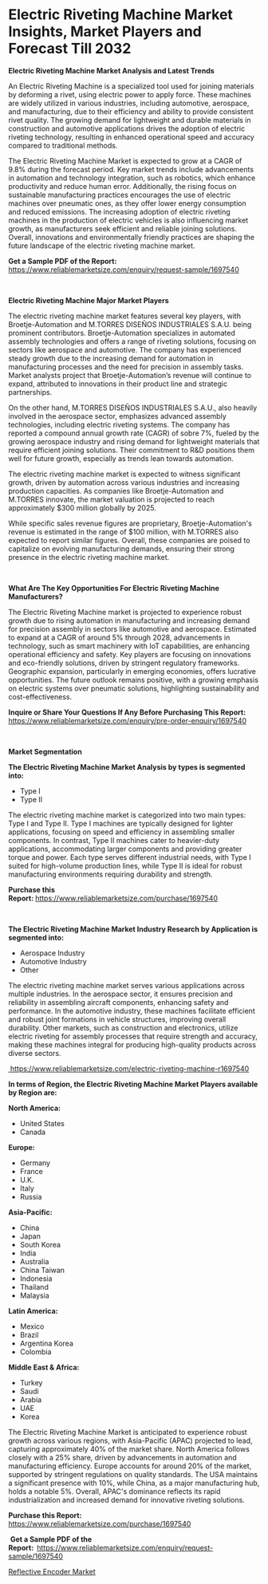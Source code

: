 <p><h1>Electric Riveting Machine Market Insights, Market Players and Forecast Till 2032</h1></p><p><strong>Electric Riveting Machine Market Analysis and Latest Trends</strong></p>
<p><p>An Electric Riveting Machine is a specialized tool used for joining materials by deforming a rivet, using electric power to apply force. These machines are widely utilized in various industries, including automotive, aerospace, and manufacturing, due to their efficiency and ability to provide consistent rivet quality. The growing demand for lightweight and durable materials in construction and automotive applications drives the adoption of electric riveting technology, resulting in enhanced operational speed and accuracy compared to traditional methods.</p><p>The Electric Riveting Machine Market is expected to grow at a CAGR of 9.8% during the forecast period. Key market trends include advancements in automation and technology integration, such as robotics, which enhance productivity and reduce human error. Additionally, the rising focus on sustainable manufacturing practices encourages the use of electric machines over pneumatic ones, as they offer lower energy consumption and reduced emissions. The increasing adoption of electric riveting machines in the production of electric vehicles is also influencing market growth, as manufacturers seek efficient and reliable joining solutions. Overall, innovations and environmentally friendly practices are shaping the future landscape of the electric riveting machine market.</p></p>
<p><strong>Get a Sample PDF of the Report:&nbsp;</strong> <a href="https://www.reliablemarketsize.com/enquiry/request-sample/1697540?utm_campaign=3075&utm_medium=2&utm_source=Github&utm_content=ia&utm_term=24032025&utm_id=electric-riveting-machine">https://www.reliablemarketsize.com/enquiry/request-sample/1697540</a></p>
<p>&nbsp;</p>
<p><strong>Electric Riveting Machine Major Market Players</strong></p>
<p><p>The electric riveting machine market features several key players, with Broetje-Automation and M.TORRES DISEÑOS INDUSTRIALES S.A.U. being prominent contributors. Broetje-Automation specializes in automated assembly technologies and offers a range of riveting solutions, focusing on sectors like aerospace and automotive. The company has experienced steady growth due to the increasing demand for automation in manufacturing processes and the need for precision in assembly tasks. Market analysts project that Broetje-Automation’s revenue will continue to expand, attributed to innovations in their product line and strategic partnerships.</p><p>On the other hand, M.TORRES DISEÑOS INDUSTRIALES S.A.U., also heavily involved in the aerospace sector, emphasizes advanced assembly technologies, including electric riveting systems. The company has reported a compound annual growth rate (CAGR) of sobre 7%, fueled by the growing aerospace industry and rising demand for lightweight materials that require efficient joining solutions. Their commitment to R&D positions them well for future growth, especially as trends lean towards automation.</p><p>The electric riveting machine market is expected to witness significant growth, driven by automation across various industries and increasing production capacities. As companies like Broetje-Automation and M.TORRES innovate, the market valuation is projected to reach approximately $300 million globally by 2025. </p><p>While specific sales revenue figures are proprietary, Broetje-Automation's revenue is estimated in the range of $100 million, with M.TORRES also expected to report similar figures. Overall, these companies are poised to capitalize on evolving manufacturing demands, ensuring their strong presence in the electric riveting machine market.</p></p>
<p>&nbsp;</p>
<p><strong>What Are The Key Opportunities For Electric Riveting Machine Manufacturers?</strong></p>
<p><p>The Electric Riveting Machine market is projected to experience robust growth due to rising automation in manufacturing and increasing demand for precision assembly in sectors like automotive and aerospace. Estimated to expand at a CAGR of around 5% through 2028, advancements in technology, such as smart machinery with IoT capabilities, are enhancing operational efficiency and safety. Key players are focusing on innovations and eco-friendly solutions, driven by stringent regulatory frameworks. Geographic expansion, particularly in emerging economies, offers lucrative opportunities. The future outlook remains positive, with a growing emphasis on electric systems over pneumatic solutions, highlighting sustainability and cost-effectiveness.</p></p>
<p><strong>Inquire or Share Your Questions If Any Before Purchasing This Report:</strong> <a href="https://www.reliablemarketsize.com/enquiry/pre-order-enquiry/1697540?utm_campaign=3075&utm_medium=2&utm_source=Github&utm_content=ia&utm_term=24032025&utm_id=electric-riveting-machine">https://www.reliablemarketsize.com/enquiry/pre-order-enquiry/1697540</a></p>
<p>&nbsp;</p>
<p><strong>Market Segmentation</strong></p>
<p><strong>The Electric Riveting Machine Market Analysis by types is segmented into:</strong></p>
<p><ul><li>Type I</li><li>Type II</li></ul></p>
<p><p>The electric riveting machine market is categorized into two main types: Type I and Type II. Type I machines are typically designed for lighter applications, focusing on speed and efficiency in assembling smaller components. In contrast, Type II machines cater to heavier-duty applications, accommodating larger components and providing greater torque and power. Each type serves different industrial needs, with Type I suited for high-volume production lines, while Type II is ideal for robust manufacturing environments requiring durability and strength.</p></p>
<p><strong>Purchase this Report:&nbsp;</strong><a href="https://www.reliablemarketsize.com/purchase/1697540?utm_campaign=3075&utm_medium=2&utm_source=Github&utm_content=ia&utm_term=24032025&utm_id=electric-riveting-machine">https://www.reliablemarketsize.com/purchase/1697540</a></p>
<p>&nbsp;</p>
<p><strong>The Electric Riveting Machine Market Industry Research by Application is segmented into:</strong></p>
<p><ul><li>Aerospace Industry</li><li>Automotive Industry</li><li>Other</li></ul></p>
<p><p>The electric riveting machine market serves various applications across multiple industries. In the aerospace sector, it ensures precision and reliability in assembling aircraft components, enhancing safety and performance. In the automotive industry, these machines facilitate efficient and robust joint formations in vehicle structures, improving overall durability. Other markets, such as construction and electronics, utilize electric riveting for assembly processes that require strength and accuracy, making these machines integral for producing high-quality products across diverse sectors.</p></p>
<p><a href="https://www.reliablemarketsize.com/electric-riveting-machine-r1697540?utm_campaign=3075&utm_medium=2&utm_source=Github&utm_content=ia&utm_term=24032025&utm_id=electric-riveting-machine">&nbsp;https://www.reliablemarketsize.com/electric-riveting-machine-r1697540</a></p>
<p><strong>In terms of Region, the Electric Riveting Machine Market Players available by Region are:</strong></p>
<p>
    <p> <strong> North America: </strong>
        <ul>
            <li>United States</li>
            <li>Canada</li>
        </ul>
        </p> 
    <p> <strong> Europe: </strong>
        <ul>
            <li>Germany</li>
            <li>France</li>
            <li>U.K.</li>
            <li>Italy</li>
            <li>Russia</li>
        </ul>
        </p> 
    <p> <strong> Asia-Pacific: </strong>
        <ul>
            <li>China</li>
            <li>Japan</li>
            <li>South Korea</li>
            <li>India</li>
            <li>Australia</li>
            <li>China Taiwan</li>
            <li>Indonesia</li>
            <li>Thailand</li>
            <li>Malaysia</li>
        </ul>
        </p> 
    <p> <strong> Latin America: </strong>
        <ul>
            <li>Mexico</li>
            <li>Brazil</li>
            <li>Argentina Korea</li>
            <li>Colombia</li>
        </ul>
        </p> 
    <p> <strong> Middle East & Africa: </strong>
        <ul>
            <li>Turkey</li>
            <li>Saudi</li>
            <li>Arabia</li>
            <li>UAE</li>
            <li>Korea</li>
        </ul>
    </p>
    </p>
<p><p>The Electric Riveting Machine Market is anticipated to experience robust growth across various regions, with Asia-Pacific (APAC) projected to lead, capturing approximately 40% of the market share. North America follows closely with a 25% share, driven by advancements in automation and manufacturing efficiency. Europe accounts for around 20% of the market, supported by stringent regulations on quality standards. The USA maintains a significant presence with 10%, while China, as a major manufacturing hub, holds a notable 5%. Overall, APAC's dominance reflects its rapid industrialization and increased demand for innovative riveting solutions.</p></p>
<p><strong>Purchase this Report: </strong><a href="https://www.reliablemarketsize.com/purchase/1697540?utm_campaign=3075&utm_medium=2&utm_source=Github&utm_content=ia&utm_term=24032025&utm_id=electric-riveting-machine">https://www.reliablemarketsize.com/purchase/1697540</a></p>
<p>&nbsp;<strong>Get a Sample PDF of the Report:&nbsp;&nbsp;</strong><a href="https://www.reliablemarketsize.com/enquiry/request-sample/1697540?utm_campaign=3075&utm_medium=2&utm_source=Github&utm_content=ia&utm_term=24032025&utm_id=electric-riveting-machine">https://www.reliablemarketsize.com/enquiry/request-sample/1697540</a></p>
<p><strong></strong></p>
<p><p><a href="https://github.com/shewlisapsai/Market-Research-Report-List-1/blob/main/reflective-encoder-market.md?utm_campaign=3075&utm_medium=2&utm_source=Github&utm_content=ia&utm_term=24032025&utm_id=electric-riveting-machine">Reflective Encoder Market</a></p></p>